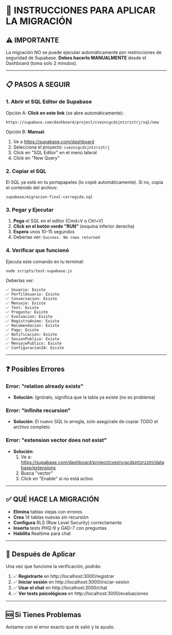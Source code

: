 # 🚀 INSTRUCCIONES PARA APLICAR LA MIGRACIÓN

## ⚠️ IMPORTANTE
La migración NO se puede ejecutar automáticamente por restricciones de seguridad de Supabase.
**Debes hacerlo MANUALMENTE** desde el Dashboard (toma solo 2 minutos).

---

## 📋 PASOS A SEGUIR

### 1. Abrir el SQL Editor de Supabase

Opción A: **Click en este link** (se abre automáticamente):
```
https://supabase.com/dashboard/project/cvezncgcdsjntzrzztrj/sql/new
```

Opción B: **Manual**:
1. Ve a https://supabase.com/dashboard
2. Selecciona el proyecto: `cvezncgcdsjntzrzztrj`
3. Click en "SQL Editor" en el menú lateral
4. Click en "New Query"

### 2. Copiar el SQL

El SQL ya está en tu portapapeles (lo copié automáticamente).
Si no, copia el contenido del archivo:

```
supabase/migracion-final-corregida.sql
```

### 3. Pegar y Ejecutar

1. **Pega** el SQL en el editor (Cmd+V o Ctrl+V)
2. **Click en el botón verde "RUN"** (esquina inferior derecha)
3. **Espera** unos 10-15 segundos
4. Deberías ver: `Success. No rows returned`

### 4. Verificar que funcionó

Ejecuta este comando en tu terminal:

```bash
node scripts/test-supabase.js
```

Deberías ver:
```
✅ Usuario: Existe
✅ PerfilUsuario: Existe
✅ Conversacion: Existe
✅ Mensaje: Existe
✅ Test: Existe
✅ Pregunta: Existe
✅ Evaluacion: Existe
✅ RegistroAnimo: Existe
✅ Recomendacion: Existe
✅ Pago: Existe
✅ Notificacion: Existe
✅ SesionPublica: Existe
✅ MensajePublico: Existe
✅ ConfiguracionIA: Existe
```

---

## ❓ Posibles Errores

### Error: "relation already exists"
- **Solución**: Ignóralo, significa que la tabla ya existe (no es problema)

### Error: "infinite recursion"
- **Solución**: El nuevo SQL lo arregla, solo asegúrate de copiar TODO el archivo completo

### Error: "extension vector does not exist"
- **Solución**:
  1. Ve a: https://supabase.com/dashboard/project/cvezncgcdsjntzrzztrj/database/extensions
  2. Busca "vector"
  3. Click en "Enable" si no está activo

---

## ✅ QUÉ HACE LA MIGRACIÓN

- **Elimina** tablas viejas con errores
- **Crea** 14 tablas nuevas sin recursión
- **Configura** RLS (Row Level Security) correctamente
- **Inserta** tests PHQ-9 y GAD-7 con preguntas
- **Habilita** Realtime para chat

---

## 🎯 Después de Aplicar

Una vez que funcione la verificación, podrás:

1. ✅ **Registrarte** en http://localhost:3000/registrar
2. ✅ **Iniciar sesión** en http://localhost:3000/iniciar-sesion
3. ✅ **Usar el chat** en http://localhost:3000/chat
4. ✅ **Ver tests psicológicos** en http://localhost:3000/evaluaciones

---

## 🆘 Si Tienes Problemas

Avísame con el error exacto que te salió y te ayudo.
